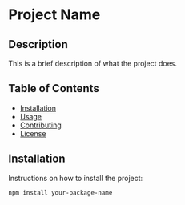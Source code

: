 # Project Name

## Description

This is a brief description of what the project does.

## Table of Contents

- [Installation](#installation)
- [Usage](#usage)
- [Contributing](#contributing)
- [License](#license)

## Installation

Instructions on how to install the project:

```bash
npm install your-package-name
